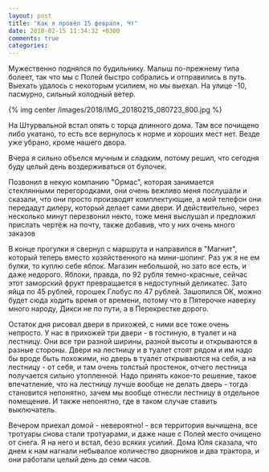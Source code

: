 ```yaml
---
layout: post
title: "Как я провёл 15 февраля, Чт"
date: 2018-02-15 11:34:32 +0300
comments: true
categories: 
---
```

Мужественно поднялся по будильнику. Малыш по-прежнему типа болеет, так что мы с Полей быстро собрались и отправились в путь. Выехать удалось с некоторым усилием, но мы выехал. На улице -10, пасмурно, сильный холодный ветер. 

{% img center /images/2018/IMG_20180215_080723_800.jpg %}

На Штурвальной встал опять с торца длинного дома. Там все почищено либо укатано, то есть все вернулось к норме и хороших мест нет. Везде уже убрано, кроме нашего двора.

Вчера я сильно объелся мучным и сладким, потому решил, что сегодня буду целый день воздерживаться от булочек.

Позвонил в некую компанию "Ормас", которая занимается стеклянными перегородками, они очень вежливо меня послушали и сказали, что они просто производят комплектующие, а мой телефон они передадут дилеру, который делает сами двери. И действительно, через несколько минут перезвонил некто, тоже меня выслушал и предложил прислать чертёж на почту, также добавив, что у них очень много заказов

В конце прогулки я свернул с маршрута и направился в "Магнит", который теперь вместо хозяйственного на мини-шопинг. Раз уж я не ем булки, то куплю себе яблок. Магазин небольшой, но зато все есть, и даже недорого. Яблоки, правда, по 92 рубля темно-красные, сейчас этот заморский фрукт превращается в недоступный деликатес. Зато яйца по 45 рублей, горошек Глобус по 47 рублей. Зашопился ОК, можно будет сюда ходить время от времени, потому что в Пятерочке наверху много народу, Дикси не по пути, а в Перекрестке дорого.

Остаток дня рисовал двери в прихожей, с ними все тоже очень непросто. У нас в прихожей три двери - в гостиную, в туалет и на лестницу. Они все три разной ширины, разной высоты и открываются в разные стороны. Двери на лестницу и в туалет стоят рядом и им надо бы вроде быть похожими, но дверь в туалет открываются на себя, а на лестницу - от себя, и там очень толстый простенок, отчего лестница получается сильно утопленной. Надо принять какое-то решение, такое впечатление, что на лестницу лучше вообще не делать дверь - тогда становится непонятно, зачем мы вообще отнесли лестницу в отдельное помещение. И также непонятно, где в таком случае ставить выключатель.

Вечером приехал домой - невероятно! - вся территория вычищена, все тротуары снова стали тротуарами, и даже наше с Полей место очищено от снега. Я на него и встал, безо всяких усилий. Дома Юля сказала, что днем к нам нагнали небывалое количество дворников и два трактора, и они работали целый день до семи часов.